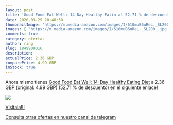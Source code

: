 ```yaml
---
layout: post
title: 'Good Food Eat Well: 14-Day Healthy Eatin al 52.71 % de descuento'
date: 2020-03-29 20:48:50
thumbnailImage: 'https://m.media-amazon.com/images/I/610muB6uReL._SL200_.jpg'
images: [ 'https://m.media-amazon.com/images/I/610muB6uReL._SL200_.jpg' ]
comments: true
category: ofertas
author: ring
slug: 1849909016
description:
actualPrice: 2.36 GBP
comparePrice: 4.99 GBP
inStock: true
---
```


Ahora mismo tienes [Good Food Eat Well: 14-Day Healthy Eating Diet](https://www.amazon.com/dp/1849909016/?tag=redken08-20) a 2.36 GBP (original: 4.99 GBP) (52.71 %  de descuento) en el siguiente enlace!

[![](https://m.media-amazon.com/images/I/610muB6uReL._SL200_.jpg)](https://www.amazon.com/dp/1849909016/?tag=redken08-20)

[Visítala!!!](https://www.amazon.com/dp/1849909016/?tag=redken08-20)

[Consulta otras ofertas en nuestro canal de telegram](https://t.me/s/ofertas25)
